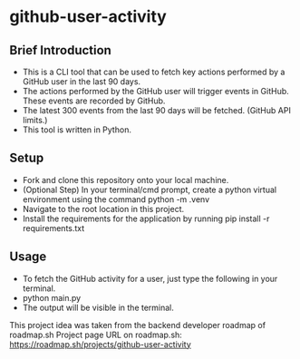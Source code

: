 # github-user-activity

## Brief Introduction
- This is a CLI tool that can be used to fetch key actions performed by a GitHub user in the last 90 days. 
- The actions performed by the GitHub user will trigger events in GitHub. These events are recorded by GitHub.  
- The latest 300 events from the last 90 days will be fetched. (GitHub API limits.)
- This tool is written in Python. 

## Setup
- Fork and clone this repository onto your local machine. 
- (Optional Step) In your terminal/cmd prompt, create a python virtual environment using the command python -m .venv <virtual-environment-name>
- Navigate to the root location in this project. 
- Install the requirements for the application by running pip install -r requirements.txt

## Usage 
- To fetch the GitHub activity for a user, just type the following in your terminal.
- python main.py <github-username>
- The output will be visible in the terminal.

This project idea was taken from the backend developer roadmap of roadmap.sh
Project page URL on roadmap.sh: https://roadmap.sh/projects/github-user-activity